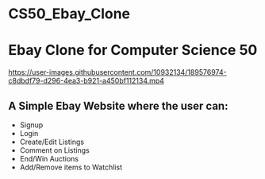 # CS50_Ebay_Clone
# Ebay Clone for Computer Science 50



https://user-images.githubusercontent.com/10932134/189576974-c8dbdf79-d296-4ea3-b921-a450bf112134.mp4



## A Simple Ebay Website where the user can: 

- Signup 
- Login 
- Create/Edit Listings
- Comment on Listings
- End/Win Auctions
- Add/Remove items to Watchlist


